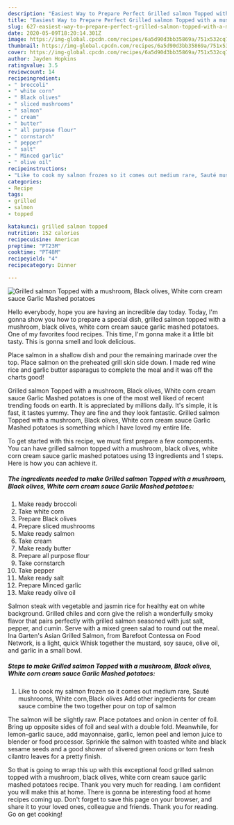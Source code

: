 ```yaml
---
description: "Easiest Way to Prepare Perfect Grilled salmon Topped with a mushroom, Black olives, White corn cream sauce Garlic Mashed potatoes"
title: "Easiest Way to Prepare Perfect Grilled salmon Topped with a mushroom, Black olives, White corn cream sauce Garlic Mashed potatoes"
slug: 627-easiest-way-to-prepare-perfect-grilled-salmon-topped-with-a-mushroom-black-olives-white-corn-cream-sauce-garlic-mashed-potatoes
date: 2020-05-09T18:20:14.301Z
image: https://img-global.cpcdn.com/recipes/6a5d90d3bb35869a/751x532cq70/grilled-salmon-topped-with-a-mushroom-black-olives-white-corn-cream-sauce-garlic-mashed-potatoes-recipe-main-photo.jpg
thumbnail: https://img-global.cpcdn.com/recipes/6a5d90d3bb35869a/751x532cq70/grilled-salmon-topped-with-a-mushroom-black-olives-white-corn-cream-sauce-garlic-mashed-potatoes-recipe-main-photo.jpg
cover: https://img-global.cpcdn.com/recipes/6a5d90d3bb35869a/751x532cq70/grilled-salmon-topped-with-a-mushroom-black-olives-white-corn-cream-sauce-garlic-mashed-potatoes-recipe-main-photo.jpg
author: Jayden Hopkins
ratingvalue: 3.5
reviewcount: 14
recipeingredient:
- " broccoli"
- " white corn"
- " Black olives"
- " sliced mushrooms"
- " salmon"
- " cream"
- " butter"
- " all purpose flour"
- " cornstarch"
- " pepper"
- " salt"
- " Minced garlic"
- " olive oil"
recipeinstructions:
- "Like to cook my salmon frozen so it comes out medium rare, Sauté mushrooms, White corn,Black olives Add other ingredients for cream sauce combine the two together pour on top of salmon"
categories:
- Recipe
tags:
- grilled
- salmon
- topped

katakunci: grilled salmon topped 
nutrition: 152 calories
recipecuisine: American
preptime: "PT23M"
cooktime: "PT48M"
recipeyield: "4"
recipecategory: Dinner

---
```



![Grilled salmon Topped with a mushroom, Black olives, White corn cream sauce Garlic Mashed potatoes](https://img-global.cpcdn.com/recipes/6a5d90d3bb35869a/751x532cq70/grilled-salmon-topped-with-a-mushroom-black-olives-white-corn-cream-sauce-garlic-mashed-potatoes-recipe-main-photo.jpg)

Hello everybody, hope you are having an incredible day today. Today, I'm gonna show you how to prepare a special dish, grilled salmon topped with a mushroom, black olives, white corn cream sauce garlic mashed potatoes. One of my favorites food recipes. This time, I'm gonna make it a little bit tasty. This is gonna smell and look delicious.

Place salmon in a shallow dish and pour the remaining marinade over the top. Place salmon on the preheated grill skin side down. I made red wine rice and garlic butter asparagus to complete the meal and it was off the charts good!

Grilled salmon Topped with a mushroom, Black olives, White corn cream sauce Garlic Mashed potatoes is one of the most well liked of recent trending foods on earth. It is appreciated by millions daily. It's simple, it is fast, it tastes yummy. They are fine and they look fantastic. Grilled salmon Topped with a mushroom, Black olives, White corn cream sauce Garlic Mashed potatoes is something which I have loved my entire life.


To get started with this recipe, we must first prepare a few components. You can have grilled salmon topped with a mushroom, black olives, white corn cream sauce garlic mashed potatoes using 13 ingredients and 1 steps. Here is how you can achieve it.

<!--inarticleads1-->

##### The ingredients needed to make Grilled salmon Topped with a mushroom, Black olives, White corn cream sauce Garlic Mashed potatoes:

1. Make ready  broccoli
1. Take  white corn
1. Prepare  Black olives
1. Prepare  sliced mushrooms
1. Make ready  salmon
1. Take  cream
1. Make ready  butter
1. Prepare  all purpose flour
1. Take  cornstarch
1. Take  pepper
1. Make ready  salt
1. Prepare  Minced garlic
1. Make ready  olive oil


Salmon steak with vegetable and jasmin rice for healthy eat on white background. Grilled chiles and corn give the relish a wonderfully smoky flavor that pairs perfectly with grilled salmon seasoned with just salt, pepper, and cumin. Serve with a mixed green salad to round out the meal. Ina Garten&#39;s Asian Grilled Salmon, from Barefoot Contessa on Food Network, is a light, quick Whisk together the mustard, soy sauce, olive oil, and garlic in a small bowl. 

<!--inarticleads2-->

##### Steps to make Grilled salmon Topped with a mushroom, Black olives, White corn cream sauce Garlic Mashed potatoes:

1. Like to cook my salmon frozen so it comes out medium rare, Sauté mushrooms, White corn,Black olives Add other ingredients for cream sauce combine the two together pour on top of salmon


The salmon will be slightly raw. Place potatoes and onion in center of foil. Bring up opposite sides of foil and seal with a double fold. Meanwhile, for lemon-garlic sauce, add mayonnaise, garlic, lemon peel and lemon juice to blender or food processor. Sprinkle the salmon with toasted white and black sesame seeds and a good shower of slivered green onions or torn fresh cilantro leaves for a pretty finish. 

So that is going to wrap this up with this exceptional food grilled salmon topped with a mushroom, black olives, white corn cream sauce garlic mashed potatoes recipe. Thank you very much for reading. I am confident you will make this at home. There is gonna be interesting food at home recipes coming up. Don't forget to save this page on your browser, and share it to your loved ones, colleague and friends. Thank you for reading. Go on get cooking!
